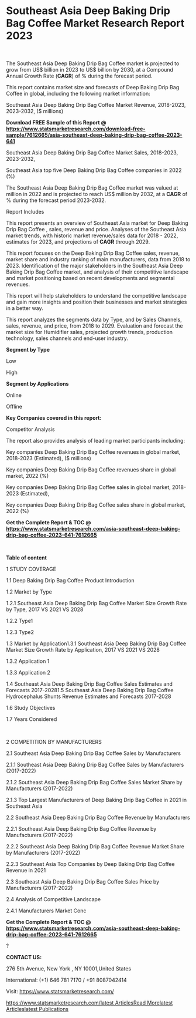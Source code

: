 <h1>Southeast Asia Deep Baking Drip Bag Coffee Market Research Report 2023</h1><br/><p>The Southeast Asia Deep Baking Drip Bag Coffee market is projected to grow from US$ billion in 2023 to US$ billion by 2030, at a Compound Annual Growth Rate (<strong>CAGR</strong>) of % during the forecast period.</p>
 
 
 
 <p>This report contains market size and forecasts of Deep Baking Drip Bag Coffee in global, including the following market information:</p>
 
 
 
 <p>Southeast Asia Deep Baking Drip Bag Coffee Market Revenue, 2018-2023, 2023-2032, ($ millions)</p>
 
 
 
 <p><strong>Download FREE Sample of this Report @ <a href="https://www.statsmarketresearch.com/download-free-sample/7612665/asia-southeast-deep-baking-drip-bag-coffee-2023-641">https://www.statsmarketresearch.com/download-free-sample/7612665/asia-southeast-deep-baking-drip-bag-coffee-2023-641</a></strong></p>
 
 
 
 <p>Southeast Asia Deep Baking Drip Bag Coffee Market Sales, 2018-2023, 2023-2032,</p>
 
 
 
 <p>Southeast Asia top five Deep Baking Drip Bag Coffee companies in 2022 (%)</p>
 
 
 
 <p>The Southeast Asia Deep Baking Drip Bag Coffee market was valued at million in 2022 and is projected to reach US$ million by 2032, at a <strong>CAGR</strong> of % during the forecast period 2023-2032.</p>
 
 
 
 <p>Report Includes</p>
 
 
 
 <p>This report presents an overview of Southeast Asia market for Deep Baking Drip Bag Coffee , sales, revenue and price. Analyses of the Southeast Asia market trends, with historic market revenue/sales data for 2018 - 2022, estimates for 2023, and projections of <strong>CAGR</strong> through 2029.</p>
 
 
 
 <p>This report focuses on the Deep Baking Drip Bag Coffee sales, revenue, market share and industry ranking of main manufacturers, data from 2018 to 2023. Identification of the major stakeholders in the Southeast Asia Deep Baking Drip Bag Coffee market, and analysis of their competitive landscape and market positioning based on recent developments and segmental revenues.</p>
 
 
 
 <p>This report will help stakeholders to understand the competitive landscape and gain more insights and position their businesses and market strategies in a better way.</p>
 
 
 
 <p>This report analyzes the segments data by Type, and by Sales Channels, sales, revenue, and price, from 2018 to 2029. Evaluation and forecast the market size for Humidifier sales, projected growth trends, production technology, sales channels and end-user industry.</p>
 
 
 
 <p><strong>Segment by Type</strong></p>
 
 
 
 <p>Low</p>
 
 
 
 <p>High</p>
 
 
 
 <p><strong>Segment <strong><strong>by Applications</strong></strong></strong></p>
 
 
 
 <p>Online</p>
 
 
 
 <p>Offline</p>
 
 
 
 <p><strong>Key Companies covered in this report:</strong></p>
 
 
 
 <p>Competitor Analysis</p>
 
 
 
 <p>The report also provides analysis of leading market participants including:</p>
 
 
 
 <p>Key companies Deep Baking Drip Bag Coffee revenues in global market, 2018-2023 (Estimated), ($ millions)</p>
 
 
 
 <p>Key companies Deep Baking Drip Bag Coffee revenues share in global market, 2022 (%)</p>
 
 
 
 <p>Key companies Deep Baking Drip Bag Coffee sales in global market, 2018-2023 (Estimated),</p>
 
 
 
 <p>Key companies Deep Baking Drip Bag Coffee sales share in global market, 2022 (%)</p>
 
 
 
 <div><b>Get the Complete Report & TOC @ <a href="https://www.statsmarketresearch.com/asia-southeast-deep-baking-drip-bag-coffee-2023-641-7612665">https://www.statsmarketresearch.com/asia-southeast-deep-baking-drip-bag-coffee-2023-641-7612665</a></b></div>
 
 
 
 <p><br />
 
 <b>Table of content</b></p>
 
 
 
 <p>1 STUDY COVERAGE<br />
 
 1.1 Deep Baking Drip Bag Coffee Product Introduction<br />
 
 1.2 Market by Type<br />
 
 1.2.1 Southeast Asia Deep Baking Drip Bag Coffee Market Size Growth Rate by Type, 2017 VS 2021 VS 2028<br />
 
 1.2.2 Type1<br />
 
 1.2.3 Type2<br />
 
 1.3 Market by Application1.3.1 Southeast Asia Deep Baking Drip Bag Coffee Market Size Growth Rate by Application, 2017 VS 2021 VS 2028<br />
 
 1.3.2 Application 1<br />
 
 1.3.3 Application 2<br />
 
 1.4 Southeast Asia Deep Baking Drip Bag Coffee Sales Estimates and Forecasts 2017-20281.5 Southeast Asia Deep Baking Drip Bag Coffee Hydrocephalus Shunts Revenue Estimates and Forecasts 2017-2028<br />
 
 1.6 Study Objectives<br />
 
 1.7 Years Considered<br />
 
 <br />
 
 2 COMPETITION BY MANUFACTURERS<br />
 
 2.1 Southeast Asia Deep Baking Drip Bag Coffee Sales by Manufacturers<br />
 
 2.1.1 Southeast Asia Deep Baking Drip Bag Coffee Sales by Manufacturers (2017-2022)<br />
 
 2.1.2 Southeast Asia Deep Baking Drip Bag Coffee Sales Market Share by Manufacturers (2017-2022)<br />
 
 2.1.3 Top Largest Manufacturers of Deep Baking Drip Bag Coffee in 2021 in Southeast Asia<br />
 
 2.2 Southeast Asia Deep Baking Drip Bag Coffee Revenue by Manufacturers<br />
 
 2.2.1 Southeast Asia Deep Baking Drip Bag Coffee Revenue by Manufacturers (2017-2022)<br />
 
 2.2.2 Southeast Asia Deep Baking Drip Bag Coffee Revenue Market Share by Manufacturers (2017-2022)<br />
 
 2.2.3 Southeast Asia Top Companies by Deep Baking Drip Bag Coffee Revenue in 2021<br />
 
 2.3 Southeast Asia Deep Baking Drip Bag Coffee Sales Price by Manufacturers (2017-2022)<br />
 
 2.4 Analysis of Competitive Landscape<br />
 
 2.4.1 Manufacturers Market Conc</p>
 
 
 
 <div><b>Get the Complete Report & TOC @ <a href="https://www.statsmarketresearch.com/asia-southeast-deep-baking-drip-bag-coffee-2023-641-7612665">https://www.statsmarketresearch.com/asia-southeast-deep-baking-drip-bag-coffee-2023-641-7612665</a></b></div>
 
 
 
 <p>? </p>
 
 
 
 <p><b>CONTACT US:</b><br />
 
 276 5th Avenue, New York , NY 10001,United States<br />
 
 International: (+1) 646 781 7170 / +91 8087042414<br />
 
 Visit: <a href="https://www.statsmarketresearch.com/">https://www.statsmarketresearch.com/</a><br />
 
 <a href="https://gyeongbokgung.com">https://www.statsmarketresearch.com/</a><a href="https://hallyeomaritime.com">latest Articles</a><a href="https://jingwansa.com">Read More</a><a href="https://nguoiviet.jp/">latest Articles</a><a href="https://www.intelmarketresearch.com/">latest Publications</a></p>